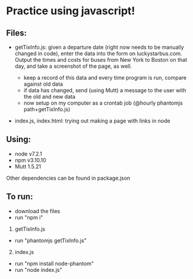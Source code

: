 # Practice using javascript!

## Files:
- getTixInfo.js: given a departure date (right now needs to be manually changed in code), enter the data into the form on luckystarbus.com. Output the times and costs for buses from New York to Boston on that day, and take a screenshot of the page, as well.
    - keep a record of this data and every time program is run, compare against old data
    - if data has changed, send (using Mutt) a message to the user with the old and new data
    - now setup on my computer as a crontab job (@hourly phantomjs path+getTixInfo.js)

- index.js, index.html: trying out making a page with links in node

## Using:
- node v7.2.1
- npm v3.10.10
- Mutt 1.5.21

Other dependencies can be found in package.json

## To run: 
- download the files
- run "npm i"

1) getTixInfo.js
- run "phantomjs getTixInfo.js"

2) index.js
- run "npm install node-phantom"
- run "node index.js"

